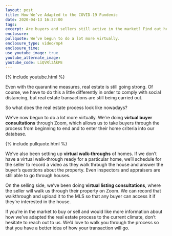 ```yaml
---
layout: post
title: How We’ve Adapted to the COVID-19 Pandemic
date: 2020-04-13 16:37:00
tags:
excerpt: Are buyers and sellers still active in the market? Find out here.
enclosure:
pullquote: We’ve begun to do a lot more virtually.
enclosure_type: video/mp4
enclosure_time:
use_youtube_image: true
youtube_alternate_image:
youtube_code: LiQVRl3AkPE
---
```


{% include youtube.html %}

Even with the quarantine measures, real estate is still going strong. Of course, we have to do this a little differently in order to comply with social distancing, but real estate transactions are still being carried out.&nbsp;

So what does the real estate process look like nowadays?

We’ve now begun to do a lot more virtually. We’re doing **virtual buyer consultations** through Zoom, which allows us to take buyers through the process from beginning to end and to enter their home criteria into our database.

{% include pullquote.html %}

We’ve also been setting up **virtual walk-throughs** of homes. If we don’t have a virtual walk-through ready for a particular home, we’ll schedule for the seller to record a video as they walk through the house and answer the buyer’s questions about the property. Even inspectors and appraisers are still able to go through houses.

On the selling side, we’ve been doing **virtual listing consultations**, where the seller will walk us through their property on Zoom. We can record that walkthrough and upload it to the MLS so that any buyer can access it if they’re interested in the house.

If you’re in the market to buy or sell and would like more information about how we’ve adapted the real estate process to the current climate, don’t hesitate to reach out to us. We’d love to walk you through the process so that you have a better idea of how your transaction will go.

&nbsp;